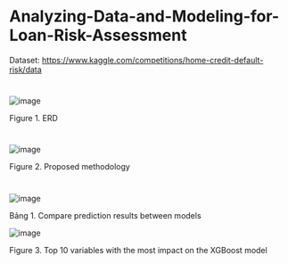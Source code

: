 # Analyzing-Data-and-Modeling-for-Loan-Risk-Assessment

Dataset: https://www.kaggle.com/competitions/home-credit-default-risk/data
#

![image](https://github.com/HiIAmHuong/Analyzing-Data-and-Modeling-for-Loan-Risk-Assessment/assets/124865073/38c070a1-82c2-40b2-acf2-c78d74598240)

Figure 1. ERD
#

![image](https://github.com/HiIAmHuong/Analyzing-Data-and-Modeling-for-Loan-Risk-Assessment/assets/124865073/f4547f36-1a0f-4f2a-aa3a-d2814cb8bc1f)

Figure 2. Proposed methodology

# 

![image](https://github.com/HiIAmHuong/Analyzing-Data-and-Modeling-for-Loan-Risk-Assessment/assets/124865073/a915361b-401b-4bf6-b009-9f70189478d5)

Bảng 1. Compare prediction results between models

![image](https://github.com/HiIAmHuong/Analyzing-Data-and-Modeling-for-Loan-Risk-Assessment/assets/124865073/5beca91f-28b6-491f-8084-e9b7e5d323d4)

Figure 3. Top 10 variables with the most impact on the XGBoost model
